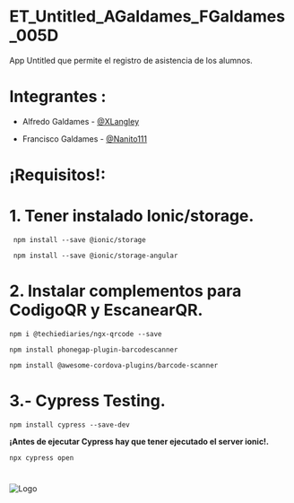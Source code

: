 # ET_Untitled_AGaldames_FGaldames_005D

  App Untitled que permite el registro de asistencia de los alumnos.

# Integrantes :

* Alfredo Galdames - [@XLangley](https://github.com/XLangley)

* Francisco Galdames - [@Nanito111](https://github.com/Nanito111)

# ¡Requisitos!:

# 1. Tener instalado Ionic/storage.

```
 npm install --save @ionic/storage
```

```
 npm install --save @ionic/storage-angular 
```

# 2. Instalar complementos para CodigoQR y EscanearQR.

```
npm i @techiediaries/ngx-qrcode --save
```

```
npm install phonegap-plugin-barcodescanner
```

```
npm install @awesome-cordova-plugins/barcode-scanner
```

# 3.- Cypress Testing.

```
npm install cypress --save-dev
```

**¡Antes de ejecutar Cypress hay que tener ejecutado el server ionic!.**

```
npx cypress open
```
#
![Logo](https://i.imgur.com/LdNQIvH.png)
